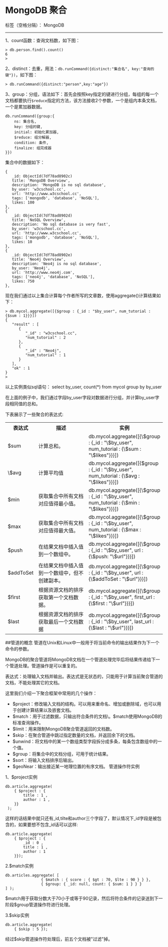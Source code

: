 ﻿# MongoDB 聚合

标签（空格分隔）： MongoDB

---

1、count函数：查询文档数，如下图：
```
> db.person.find().count()
6
>
```
2、distinct：去重，用法：`db.runCommand({distinct:"集合名", key:"查询的键"})`，如下图：
```
> db.runCommand({distinct:"person",key:"age"})
```
3、group：分组，语法如下：首先会按照key指定的键进行分组，每组的每一个文档都要执行`$reduce`指定的方法，该方法接收2个参数，一个是组内本条文档，一个是累加器数据。
```
db.runCommand({group:{  
    ns: 集合名,  
    key: 分组的键,  
    initial: 初始化累加器,  
    $reduce: 组分解器,  
    condition: 条件,  
    finalize: 组完成器  
}})  
```
集合中的数据如下：
```
{
   _id: ObjectId(7df78ad8902c)
   title: 'MongoDB Overview', 
   description: 'MongoDB is no sql database',
   by_user: 'w3cschool.cc',
   url: 'http://www.w3cschool.cc',
   tags: ['mongodb', 'database', 'NoSQL'],
   likes: 100
},
{
   _id: ObjectId(7df78ad8902d)
   title: 'NoSQL Overview', 
   description: 'No sql database is very fast',
   by_user: 'w3cschool.cc',
   url: 'http://www.w3cschool.cc',
   tags: ['mongodb', 'database', 'NoSQL'],
   likes: 10
},
{
   _id: ObjectId(7df78ad8902e)
   title: 'Neo4j Overview', 
   description: 'Neo4j is no sql database',
   by_user: 'Neo4j',
   url: 'http://www.neo4j.com',
   tags: ['neo4j', 'database', 'NoSQL'],
   likes: 750
},
```
现在我们通过以上集合计算每个作者所写的文章数，使用aggregate()计算结果如下：
```
> db.mycol.aggregate([{$group : {_id : "$by_user", num_tutorial : {$sum : 1}}}])
{
   "result" : [
      {
         "_id" : "w3cschool.cc",
         "num_tutorial" : 2
      },
      {
         "_id" : "Neo4j",
         "num_tutorial" : 1
      }
   ],
   "ok" : 1
}
>
```
以上实例类似sql语句： select by_user, count(*) from mycol group by by_user

在上面的例子中，我们通过字段by_user字段对数据进行分组，并计算by_user字段相同值的总和。

下表展示了一些聚合的表达式:

<table class="reference"> 
    <tbody>
    <tr>
        <th style="width:10%;">表达式</th>
        <th style="width:50%">描述</th>
        <th>实例</th></tr>    
    <tr>
        <td>$sum</td>
        <td>计算总和。</td>
        <td>db.mycol.aggregate([{\$group : {_id : "\$by_user", num_tutorial : {\$sum : "\$likes"}}}])</td>
    </tr> 
    <tr>
        <td>\$avg</td>
        <td>计算平均值</td>
        <td>db.mycol.aggregate([{$group : {_id : "\$by_user", num_tutorial : {\$avg : "\$likes"}}}])</td>
    </tr> 
    <tr>
        <td>$min</td>
        <td>获取集合中所有文档对应值得最小值。</td>
        <td>db.mycol.aggregate([{\$group : {_id : "\$by_user", num_tutorial : {\$min : "\$likes"}}}])</td>
    </tr> 
    <tr>
        <td>$max</td>
        <td>获取集合中所有文档对应值得最大值。</td>
        <td>db.mycol.aggregate([{\$group : {_id : "\$by_user", num_tutorial : {\$max : "\$likes"}}}])</td>
    </tr> 
    <tr>
        <td>$push</td>
        <td>在结果文档中插入值到一个数组中。</td>
        <td>db.mycol.aggregate([{\$group : {_id : "\$by_user", url : {\$push: "\$url"}}}])</td>
    </tr> 
    <tr>
        <td>$addToSet</td>
        <td>在结果文档中插入值到一个数组中，但不创建副本。</td>
        <td>db.mycol.aggregate([{\$group : {_id : "\$by_user", url : {\$addToSet : "\$url"}}}])</td>
    </tr> 
    <tr>
        <td>$first</td>
        <td>根据资源文档的排序获取第一个文档数据。</td>
        <td>db.mycol.aggregate([{\$group : {_id : "\$by_user", first_url : {\$first : "\$url"}}}])</td>
    </tr> 
    <tr>
        <td>$last</td>
        <td>根据资源文档的排序获取最后一个文档数据</td>
        <td>db.mycol.aggregate([{\$group : {_id : "\$by_user", last_url : {\$last : "\$url"}}}])</td>
    </tr> 
</tbody>
</table>


##管道的概念
管道在Unix和Linux中一般用于将当前命令的输出结果作为下一个命令的参数。

MongoDB的聚合管道将MongoDB文档在一个管道处理完毕后将结果传递给下一个管道处理。管道操作是可以重复的。

表达式：处理输入文档并输出。表达式是无状态的，只能用于计算当前聚合管道的文档，不能处理其它的文档。

这里我们介绍一下聚合框架中常用的几个操作：

- \$project：修改输入文档的结构。可以用来重命名、增加或删除域，也可以用于创建计算结果以及嵌套文档。
- \$match：用于过滤数据，只输出符合条件的文档\。$match使用MongoDB的标准查询操作。
- \$limit：用来限制MongoDB聚合管道返回的文档数。
- \$skip：在聚合管道中跳过指定数量的文档，并返回余下的文档。
- \$unwind：将文档中的某一个数组类型字段拆分成多条，每条包含数组中的一个值。
- \$group：将集合中的文档分组，可用于统计结果。
- \$sort：将输入文档排序后输出。
- \$geoNear：输出接近某一地理位置的有序文档。
管道操作符实例

1、\$project实例
```
db.article.aggregate(
    { $project : {
        title : 1 ,
        author : 1 ,
    }}
 );
```
 
这样的话结果中就只还有_id,tilte和author三个字段了，默认情况下_id字段是被包含的，如果要想不包含_id话可以这样:
```
db.article.aggregate(
    { $project : {
        _id : 0 ,
        title : 1 ,
        author : 1
    }});
```
2.$match实例
```
db.articles.aggregate( [
                { $match : { score : { $gt : 70, $lte : 90 } } },
                { $group: { _id: null, count: { $sum: 1 } } }
] );
```
\$match用于获取分数大于70小于或等于90记录，然后将符合条件的记录送到下一阶段\$group管道操作符进行处理。

3.$skip实例
```
db.article.aggregate(
    { $skip : 5 });
```
经过$skip管道操作符处理后，前五个文档被"过滤"掉。

